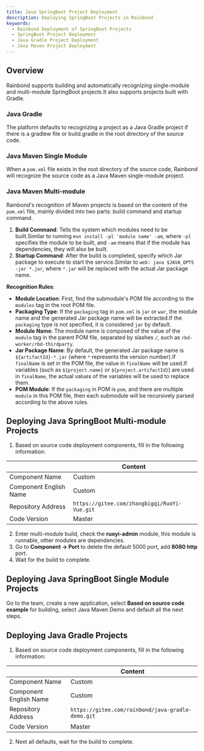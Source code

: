 ```yaml
---
title: Java SpringBoot Project Deployment
description: Deploying SpringBoot Projects in Rainbond
keywords:
  - Rainbond Deployment of SpringBoot Projects
  - SpringBoot Project Deployment
  - Java Gradle Project Deployment
  - Java Maven Project Deployment
---
```


## Overview

Rainbond supports building and automatically recognizing single-module and multi-module SpringBoot projects.It also supports projects built with Gradle.

### Java Gradle

The platform defaults to recognizing a project as a Java Gradle project if there is a gradlew file or build.gradle in the root directory of the source code.

### Java Maven Single Module

When a `pom.xml` file exists in the root directory of the source code, Rainbond will recognize the source code as a Java Maven single-module project.

### Java Maven Multi-module

Rainbond's recognition of Maven projects is based on the content of the `pom.xml` file, mainly divided into two parts: build command and startup command.

1. **Build Command**: Tells the system which modules need to be built.Similar to running `mvn install -pl 'module name' -am`, where `-pl` specifies the module to be built, and `-am` means that if the module has dependencies, they will also be built.
2. **Startup Command**: After the build is completed, specify which Jar package to execute to start the service.Similar to `web: java $JAVA_OPTS -jar *.jar`, where `*.jar` will be replaced with the actual Jar package name.

**Recognition Rules**:

- **Module Location**: First, find the submodule's POM file according to the `modules` tag in the root POM file.
- **Packaging Type**: If the `packaging` tag in `pom.xml` is `jar` or `war`, the module name and the generated Jar package name will be extracted.If the `packaging` type is not specified, it is considered `jar` by default.
- **Module Name**: The module name is composed of the value of the `module` tag in the parent POM file, separated by slashes `/`, such as `rbd-worker/rbd-thirdparty`.
- **Jar Package Name**: By default, the generated Jar package name is `${artifactId}-*.jar` (where `*` represents the version number).If `finalName` is set in the POM file, the value in `finalName` will be used.If variables (such as `${project.name}` or `${project.artifactId}`) are used in `finalName`, the actual values of the variables will be used to replace them.
- **POM Module**: If the `packaging` in POM is `pom`, and there are multiple `module` in this POM file, then each submodule will be recursively parsed according to the above rules.

## Deploying Java SpringBoot Multi-module Projects

1. Based on source code deployment components, fill in the following information:

|                        | Content                                      |
| ---------------------- | -------------------------------------------- |
| Component Name         | Custom                                       |
| Component English Name | Custom                                       |
| Repository Address     | `https://gitee.com/zhangbigqi/RuoYi-Vue.git` |
| Code Version           | Master                                       |

2. Enter multi-module build, check the **ruoyi-admin** module, this module is runnable, other modules are dependencies.
3. Go to **Component -> Port** to delete the default 5000 port, add **8080 http** port.
4. Wait for the build to complete.

## Deploying Java SpringBoot Single Module Projects

Go to the team, create a new application, select **Based on source code example** for building, select Java Maven Demo and default all the next steps.

## Deploying Java Gradle Projects

1. Based on source code deployment components, fill in the following information:

|                        | Content                                           |
| ---------------------- | ------------------------------------------------- |
| Component Name         | Custom                                            |
| Component English Name | Custom                                            |
| Repository Address     | `https://gitee.com/rainbond/java-gradle-demo.git` |
| Code Version           | Master                                            |

2. Next all defaults, wait for the build to complete.